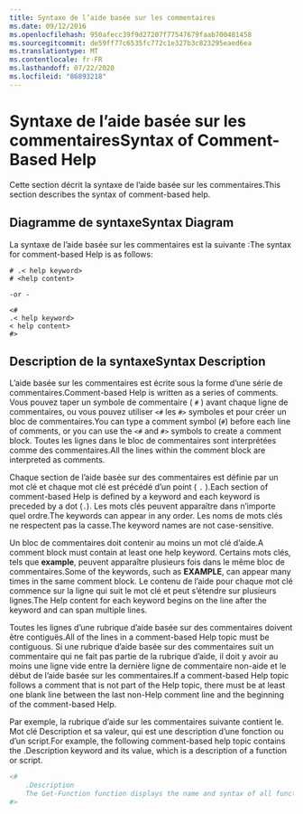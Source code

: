 ```yaml
---
title: Syntaxe de l’aide basée sur les commentaires
ms.date: 09/12/2016
ms.openlocfilehash: 950afecc39f9d27207f77547679faab700481458
ms.sourcegitcommit: de59ff77c6535fc772c1e327b3c823295eaed6ea
ms.translationtype: MT
ms.contentlocale: fr-FR
ms.lasthandoff: 07/22/2020
ms.locfileid: "86893218"
---
```

# <a name="syntax-of-comment-based-help"></a><span data-ttu-id="5700c-102">Syntaxe de l’aide basée sur les commentaires</span><span class="sxs-lookup"><span data-stu-id="5700c-102">Syntax of Comment-Based Help</span></span>

<span data-ttu-id="5700c-103">Cette section décrit la syntaxe de l’aide basée sur les commentaires.</span><span class="sxs-lookup"><span data-stu-id="5700c-103">This section describes the syntax of comment-based help.</span></span>

## <a name="syntax-diagram"></a><span data-ttu-id="5700c-104">Diagramme de syntaxe</span><span class="sxs-lookup"><span data-stu-id="5700c-104">Syntax Diagram</span></span>

 <span data-ttu-id="5700c-105">La syntaxe de l’aide basée sur les commentaires est la suivante :</span><span class="sxs-lookup"><span data-stu-id="5700c-105">The syntax for comment-based Help is as follows:</span></span>

```
# .< help keyword>
# <help content>

-or -

<#
.< help keyword>
< help content>
#>
```

## <a name="syntax-description"></a><span data-ttu-id="5700c-106">Description de la syntaxe</span><span class="sxs-lookup"><span data-stu-id="5700c-106">Syntax Description</span></span>

 <span data-ttu-id="5700c-107">L’aide basée sur les commentaires est écrite sous la forme d’une série de commentaires.</span><span class="sxs-lookup"><span data-stu-id="5700c-107">Comment-based Help is written as a series of comments.</span></span> <span data-ttu-id="5700c-108">Vous pouvez taper un symbole de commentaire ( `#` ) avant chaque ligne de commentaires, ou vous pouvez utiliser `<#` les `#>` symboles et pour créer un bloc de commentaires.</span><span class="sxs-lookup"><span data-stu-id="5700c-108">You can type a comment symbol (`#`) before each line of comments, or you can use the `<#` and `#>` symbols to create a comment block.</span></span> <span data-ttu-id="5700c-109">Toutes les lignes dans le bloc de commentaires sont interprétées comme des commentaires.</span><span class="sxs-lookup"><span data-stu-id="5700c-109">All the lines within the comment block are interpreted as comments.</span></span>

 <span data-ttu-id="5700c-110">Chaque section de l’aide basée sur des commentaires est définie par un mot clé et chaque mot clé est précédé d’un point ( `.` ).</span><span class="sxs-lookup"><span data-stu-id="5700c-110">Each section of comment-based Help is defined by a keyword and each keyword is preceded by a dot (`.`).</span></span> <span data-ttu-id="5700c-111">Les mots clés peuvent apparaître dans n’importe quel ordre.</span><span class="sxs-lookup"><span data-stu-id="5700c-111">The keywords can appear in any order.</span></span> <span data-ttu-id="5700c-112">Les noms de mots clés ne respectent pas la casse.</span><span class="sxs-lookup"><span data-stu-id="5700c-112">The keyword names are not case-sensitive.</span></span>

 <span data-ttu-id="5700c-113">Un bloc de commentaires doit contenir au moins un mot clé d’aide.</span><span class="sxs-lookup"><span data-stu-id="5700c-113">A comment block must contain at least one help keyword.</span></span> <span data-ttu-id="5700c-114">Certains mots clés, tels que **example**, peuvent apparaître plusieurs fois dans le même bloc de commentaires.</span><span class="sxs-lookup"><span data-stu-id="5700c-114">Some of the keywords, such as **EXAMPLE**, can appear many times in the same comment block.</span></span> <span data-ttu-id="5700c-115">Le contenu de l’aide pour chaque mot clé commence sur la ligne qui suit le mot clé et peut s’étendre sur plusieurs lignes.</span><span class="sxs-lookup"><span data-stu-id="5700c-115">The Help content for each keyword begins on the line after the keyword and can span multiple lines.</span></span>

 <span data-ttu-id="5700c-116">Toutes les lignes d’une rubrique d’aide basée sur des commentaires doivent être contiguës.</span><span class="sxs-lookup"><span data-stu-id="5700c-116">All of the lines in a comment-based Help topic must be contiguous.</span></span> <span data-ttu-id="5700c-117">Si une rubrique d’aide basée sur des commentaires suit un commentaire qui ne fait pas partie de la rubrique d’aide, il doit y avoir au moins une ligne vide entre la dernière ligne de commentaire non-aide et le début de l’aide basée sur les commentaires.</span><span class="sxs-lookup"><span data-stu-id="5700c-117">If a comment-based Help topic follows a comment that is not part of the Help topic, there must be at least one blank line between the last non-Help comment line and the beginning of the comment-based Help.</span></span>

 <span data-ttu-id="5700c-118">Par exemple, la rubrique d’aide sur les commentaires suivante contient le. Mot clé Description et sa valeur, qui est une description d’une fonction ou d’un script.</span><span class="sxs-lookup"><span data-stu-id="5700c-118">For example, the following comment-based help topic contains the .Description keyword and its value, which is a description of a function or script.</span></span>

```powershell
<#
    .Description
    The Get-Function function displays the name and syntax of all functions in the session.
#>
```
